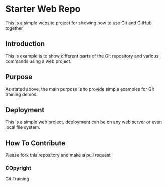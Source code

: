 # Starter Web Repo

This is a simple website project for 
showing how to use Git and GitHub together

## Introduction

This is example is to show different parts 
of the Git repository and various commands
using a web project.

## Purpose

As stated above, the main purpose is to 
provide simple examples for Git training 
demos.

## Deployment

This is a simple web project, deployment
can be on any web server or even local
file system.

## How To Contribute

Please fork this repository and make a pull request

### COpyright

Git Training

